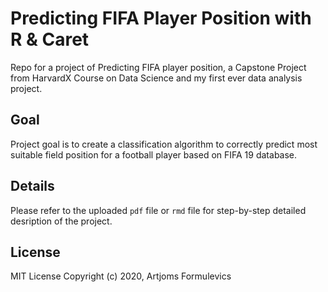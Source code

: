 # Predicting FIFA Player Position with R & Caret
Repo for a project of Predicting FIFA player position, a Capstone Project from HarvardX Course on Data Science and my first ever data analysis project.

## Goal

Project goal is to create a classification algorithm to correctly predict most suitable field position for a football player based on FIFA 19 database.

## Details

Please refer to the uploaded `pdf` file or `rmd` file for step-by-step detailed desription of the project.

## License

MIT License Copyright (c) 2020, Artjoms Formulevics
